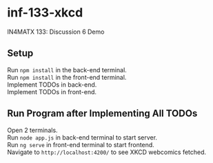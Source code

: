# inf-133-xkcd
IN4MATX 133: Discussion 6 Demo

## Setup
Run `npm install` in the back-end terminal.\
Run `npm install` in the front-end terminal.\
Implement TODOs in back-end.\
Implement TODOs in front-end.

## Run Program after Implementing All TODOs
Open 2 terminals.\
Run `node app.js` in back-end terminal to start server.\
Run `ng serve` in front-end terminal to start frontend.\
Navigate to `http://localhost:4200/` to see XKCD webcomics fetched.
